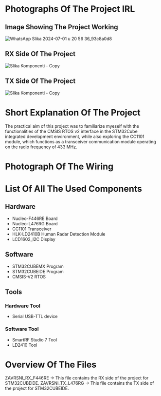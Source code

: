 # Photographs Of The Project IRL
## Image Showing The Project Working
![WhatsApp Slika 2024-07-01 u 20 56 36_93c8a0d8](https://github.com/user-attachments/assets/9b79b3a8-5e72-4399-9378-4bbb81049f3a)

## RX Side Of The Project
![Slika Komponenti - Copy](https://github.com/user-attachments/assets/eceefe91-18c2-4593-a17d-893e1687222a)

## TX Side Of The Project
![Slika Komponenti - Copy](https://github.com/user-attachments/assets/ffc01259-6000-4b1a-8c93-7a0d3917437c)

# Short Explanation Of The Project
The practical aim of this project was to familiarize myeself with the functionalities of the CMSIS 
RTOS v2 interface in the STM32Cube integrated development environment, while also 
exploring the CC1101 module, which functions as a transceiver communication module 
operating on the radio frequency of 433 MHz.

# Photograph Of The Wiring

# List Of All The Used Components
## Hardware
* Nucleo-F446RE Board
* Nucleo-L476RG Board
* CC1101 Transceiver
* HLK-LD2410B Human Radar Detection Module
* LCD1602_I2C Display
## Software
* STM32CUBEMX Program
* STM32CUBEIDE Program
* CMSIS-V2 RTOS
## Tools
### Hardware Tool
* Serial USB-TTL device
### Software Tool
* SmartRF Studio 7 Tool
* LD2410 Tool
# Overview Of The Files
ZAVRSNI_RX_F446RE -> This file contains the RX side of the project for STM32CUBEIDE.
ZAVRSNI_TX_L476RG -> This file contains the TX side of the project for STM32CUBEIDE.
